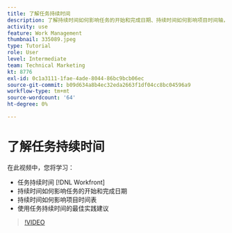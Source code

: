 ```yaml
---
title: 了解任务持续时间
description: 了解持续时间如何影响任务的开始和完成日期、持续时间如何影响项目时间轴，以及使用任务持续时间的一些最佳实践。
activity: use
feature: Work Management
thumbnail: 335089.jpeg
type: Tutorial
role: User
level: Intermediate
team: Technical Marketing
kt: 8776
exl-id: 0c1a3111-1fae-4ade-8044-86bc9bcb06ec
source-git-commit: b09d634a8b4ec32eda2663f1df04cc8bc04596a9
workflow-type: tm+mt
source-wordcount: '64'
ht-degree: 0%

---
```


# 了解任务持续时间

在此视频中，您将学习：

* 任务持续时间 [!DNL Workfront]
* 持续时间如何影响任务的开始和完成日期
* 持续时间如何影响项目时间表
* 使用任务持续时间的最佳实践建议

>[!VIDEO](https://video.tv.adobe.com/v/335089/?quality=12)
